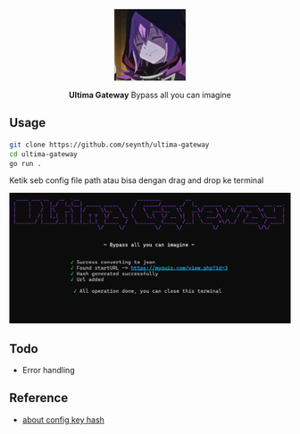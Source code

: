 <div align="center">

<img src="./assets/images/ultima.jpeg" width="128">

**Ultima Gateway**
Bypass all you can imagine
</div>


## Usage

```bash
git clone https://github.com/seynth/ultima-gateway
cd ultima-gateway
go run .
```
Ketik seb config file path atau bisa dengan drag and drop ke terminal 


![](./assets/images/ultima-start.png)


## Todo
- Error handling


## Reference
- [about config key hash](https://safeexambrowser.org/developer/seb-config-key.html)